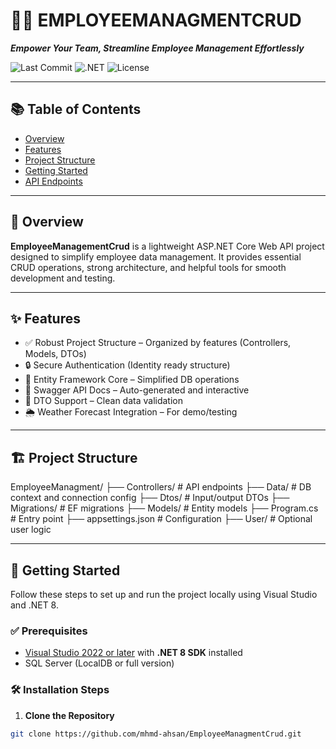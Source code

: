 # 👨‍💼 EMPLOYEEMANAGMENTCRUD

_**Empower Your Team, Streamline Employee Management Effortlessly**_

![Last Commit](https://img.shields.io/github/last-commit/mhmd-ahsan/EmployeeManagmentCrud)
![.NET](https://img.shields.io/badge/.NET-8.0-blue)
![License](https://img.shields.io/badge/license-MIT-green)

---

## 📚 Table of Contents

- [Overview](#-overview)
- [Features](#-features)
- [Project Structure](#-project-structure)
- [Getting Started](#-getting-started)
- [API Endpoints](#-api-endpoints)

---

## 📖 Overview

**EmployeeManagementCrud** is a lightweight ASP.NET Core Web API project designed to simplify employee data management. It provides essential CRUD operations, strong architecture, and helpful tools for smooth development and testing.

---

## ✨ Features

- ✅ Robust Project Structure – Organized by features (Controllers, Models, DTOs)
- 🔒 Secure Authentication (Identity ready structure)
- 💾 Entity Framework Core – Simplified DB operations
- 📘 Swagger API Docs – Auto-generated and interactive
- 📨 DTO Support – Clean data validation
- 🌦️ Weather Forecast Integration – For demo/testing

---

## 🏗 Project Structure

EmployeeManagment/
├── Controllers/ # API endpoints
├── Data/ # DB context and connection config
├── Dtos/ # Input/output DTOs
├── Migrations/ # EF migrations
├── Models/ # Entity models
├── Program.cs # Entry point
├── appsettings.json # Configuration
├── User/ # Optional user logic

---

## 🚀 Getting Started

Follow these steps to set up and run the project locally using Visual Studio and .NET 8.

### ✅ Prerequisites

- [Visual Studio 2022 or later](https://visualstudio.microsoft.com/) with **.NET 8 SDK** installed
- SQL Server (LocalDB or full version)

### 🛠 Installation Steps

1. **Clone the Repository**

```bash
git clone https://github.com/mhmd-ahsan/EmployeeManagmentCrud.git

